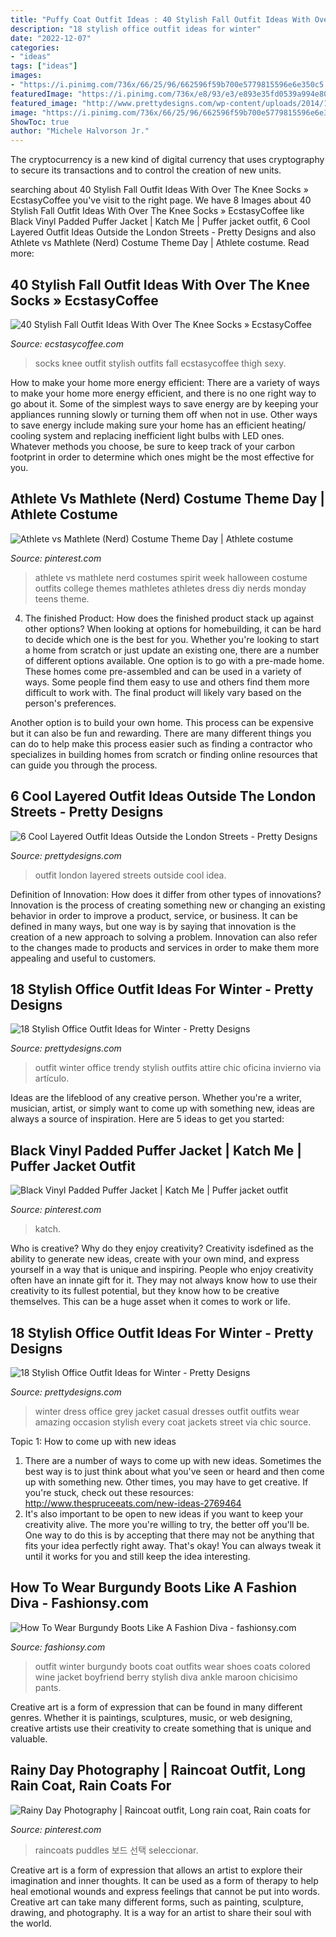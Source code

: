 ```yaml
---
title: "Puffy Coat Outfit Ideas : 40 Stylish Fall Outfit Ideas With Over The Knee Socks » Ecstasycoffee"
description: "18 stylish office outfit ideas for winter"
date: "2022-12-07"
categories:
- "ideas"
tags: ["ideas"]
images:
- "https://i.pinimg.com/736x/66/25/96/662596f59b700e5779815596e6e350c5.jpg"
featuredImage: "https://i.pinimg.com/736x/e8/93/e3/e893e35fd0539a994e809fb9ada4d5c5--partner-costumes-nerd-costumes.jpg"
featured_image: "http://www.prettydesigns.com/wp-content/uploads/2014/11/Blue-Dress-and-Grey-Jacket-for-Winter.jpg"
image: "https://i.pinimg.com/736x/66/25/96/662596f59b700e5779815596e6e350c5.jpg"
ShowToc: true
author: "Michele Halvorson Jr."
---
```



The cryptocurrency is a new kind of digital currency that uses cryptography to secure its transactions and to control the creation of new units.

	

		
searching about 40 Stylish Fall Outfit Ideas With Over The Knee Socks » EcstasyCoffee you've visit to the right page. We have 8 Images about 40 Stylish Fall Outfit Ideas With Over The Knee Socks » EcstasyCoffee like Black Vinyl Padded Puffer Jacket | Katch Me | Puffer jacket outfit, 6 Cool Layered Outfit Ideas Outside the London Streets - Pretty Designs and also Athlete vs Mathlete (Nerd) Costume Theme Day | Athlete costume. Read more:
		
    
## 40 Stylish Fall Outfit Ideas With Over The Knee Socks » EcstasyCoffee

<img loading=lazy src="https://i0.wp.com/www.ecstasycoffee.com/wp-content/uploads/2016/10/Over-The-Knee-Socks-22.jpg" onerror="this.onerror=null;this.src='https://tse4.mm.bing.net/th?id=OIP.3zkGh3Gwu_Z8StiQX_SzXwAAAA&amp;pid=15.1';" alt="40 Stylish Fall Outfit Ideas With Over The Knee Socks » EcstasyCoffee">

_Source: ecstasycoffee.com_

>socks knee outfit stylish outfits fall ecstasycoffee thigh sexy. 

	

How to make your home more energy efficient:
There are a variety of ways to make your home more energy efficient, and there is no one right way to go about it. Some of the simplest ways to save energy are by keeping your appliances running slowly or turning them off when not in use. Other ways to save energy include making sure your home has an efficient heating/ cooling system and replacing inefficient light bulbs with LED ones. Whatever methods you choose, be sure to keep track of your carbon footprint in order to determine which ones might be the most effective for you.

    
## Athlete Vs Mathlete (Nerd) Costume Theme Day | Athlete Costume

<img loading=lazy src="https://i.pinimg.com/736x/e8/93/e3/e893e35fd0539a994e809fb9ada4d5c5--partner-costumes-nerd-costumes.jpg" onerror="this.onerror=null;this.src='https://tse1.mm.bing.net/th?id=OIP.QmnEnzibx9jUH7zzb7RKrQHaJ3&amp;pid=15.1';" alt="Athlete vs Mathlete (Nerd) Costume Theme Day | Athlete costume">

_Source: pinterest.com_

>athlete vs mathlete nerd costumes spirit week halloween costume outfits college themes mathletes athletes dress diy nerds monday teens theme. 

	

4. The finished Product: How does the finished product stack up against other options?
When looking at options for homebuilding, it can be hard to decide which one is the best for you. Whether you're looking to start a home from scratch or just update an existing one, there are a number of different options available. 
One option is to go with a pre-made home. These homes come pre-assembled and can be used in a variety of ways. Some people find them easy to use and others find them more difficult to work with. The final product will likely vary based on the person's preferences. 

Another option is to build your own home. This process can be expensive but it can also be fun and rewarding. There are many different things you can do to help make this process easier such as finding a contractor who specializes in building homes from scratch or finding online resources that can guide you through the process.

    
## 6 Cool Layered Outfit Ideas Outside The London Streets - Pretty Designs

<img loading=lazy src="http://www.prettydesigns.com/wp-content/uploads/2014/02/6-Cool-Layered-Outfit-Ideas-Outside-the-London-Streets-6.jpg" onerror="this.onerror=null;this.src='https://tse3.mm.bing.net/th?id=OIP.SVe2Z_v7O4G9SwBynjEhggAAAA&amp;pid=15.1';" alt="6 Cool Layered Outfit Ideas Outside the London Streets - Pretty Designs">

_Source: prettydesigns.com_

>outfit london layered streets outside cool idea. 

	

Definition of Innovation: How does it differ from other types of innovations?
Innovation is the process of creating something new or changing an existing behavior in order to improve a product, service, or business. It can be defined in many ways, but one way is by saying that innovation is the creation of a new approach to solving a problem. Innovation can also refer to the changes made to products and services in order to make them more appealing and useful to customers.

    
## 18 Stylish Office Outfit Ideas For Winter - Pretty Designs

<img loading=lazy src="http://www.prettydesigns.com/wp-content/uploads/2014/11/Trendy-Outfit-for-Work.jpg" onerror="this.onerror=null;this.src='https://tse1.mm.bing.net/th?id=OIP.zvcZGUSp7geJ_UaSz2x3UQHaLG&amp;pid=15.1';" alt="18 Stylish Office Outfit Ideas for Winter - Pretty Designs">

_Source: prettydesigns.com_

>outfit winter office trendy stylish outfits attire chic oficina invierno via artículo. 

	

Ideas are the lifeblood of any creative person. Whether you're a writer, musician, artist, or simply want to come up with something new, ideas are always a source of inspiration. Here are 5 ideas to get you started: 

    
## Black Vinyl Padded Puffer Jacket | Katch Me | Puffer Jacket Outfit

<img loading=lazy src="https://i.pinimg.com/736x/18/cb/15/18cb15b205ee1c39ef0bb1ff075a265f.jpg" onerror="this.onerror=null;this.src='https://tse3.mm.bing.net/th?id=OIP.zy1PysH_wb4uH92baS1dYwHaLG&amp;pid=15.1';" alt="Black Vinyl Padded Puffer Jacket | Katch Me | Puffer jacket outfit">

_Source: pinterest.com_

>katch. 

	

Who is creative? Why do they enjoy creativity?
Creativity isdefined as the ability to generate new ideas, create with your own mind, and express yourself in a way that is unique and inspiring. People who enjoy creativity often have an innate gift for it. They may not always know how to use their creativity to its fullest potential, but they know how to be creative themselves. This can be a huge asset when it comes to work or life.

    
## 18 Stylish Office Outfit Ideas For Winter - Pretty Designs

<img loading=lazy src="http://www.prettydesigns.com/wp-content/uploads/2014/11/Blue-Dress-and-Grey-Jacket-for-Winter.jpg" onerror="this.onerror=null;this.src='https://tse1.mm.bing.net/th?id=OIP.XsaLSMQ8DUctptQ2CeTZyQHaK3&amp;pid=15.1';" alt="18 Stylish Office Outfit Ideas for Winter - Pretty Designs">

_Source: prettydesigns.com_

>winter dress office grey jacket casual dresses outfit outfits wear amazing occasion stylish every coat jackets street via chic source. 

	

Topic 1: How to come up with new ideas
1. There are a number of ways to come up with new ideas. Sometimes the best way is to just think about what you've seen or heard and then come up with something new. Other times, you may have to get creative. If you're stuck, check out these resources: http://www.thespruceeats.com/new-ideas-2769464
2. It's also important to be open to new ideas if you want to keep your creativity alive. The more you're willing to try, the better off you'll be. One way to do this is by accepting that there may not be anything that fits your idea perfectly right away. That's okay! You can always tweak it until it works for you and still keep the idea interesting.


    
## How To Wear Burgundy Boots Like A Fashion Diva - Fashionsy.com

<img loading=lazy src="https://fashionsy.com/wp-content/uploads/2016/10/burgundy-coat-and-boots.jpg" onerror="this.onerror=null;this.src='https://tse3.mm.bing.net/th?id=OIP.8vDzvKDi3Zc-wKyi9ThquQHaLG&amp;pid=15.1';" alt="How To Wear Burgundy Boots Like A Fashion Diva - fashionsy.com">

_Source: fashionsy.com_

>outfit winter burgundy boots coat outfits wear shoes coats colored wine jacket boyfriend berry stylish diva ankle maroon chicisimo pants. 

	

Creative art is a form of expression that can be found in many different genres. Whether it is paintings, sculptures, music, or web designing, creative artists use their creativity to create something that is unique and valuable.

    
## Rainy Day Photography | Raincoat Outfit, Long Rain Coat, Rain Coats For

<img loading=lazy src="https://i.pinimg.com/736x/66/25/96/662596f59b700e5779815596e6e350c5.jpg" onerror="this.onerror=null;this.src='https://tse2.mm.bing.net/th?id=OIP.D3wKp4yaHMac4aBMAgEgHgHaLH&amp;pid=15.1';" alt="Rainy Day Photography | Raincoat outfit, Long rain coat, Rain coats for">

_Source: pinterest.com_

>raincoats puddles 보드 선택 seleccionar. 

	

Creative art is a form of expression that allows an artist to explore their imagination and inner thoughts. It can be used as a form of therapy to help heal emotional wounds and express feelings that cannot be put into words. Creative art can take many different forms, such as painting, sculpture, drawing, and photography. It is a way for an artist to share their soul with the world.

